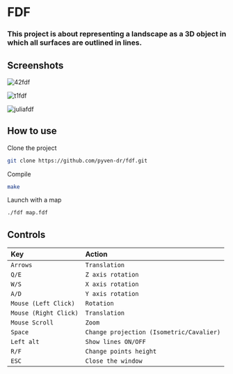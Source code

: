 
# FDF

### This project is about representing a landscape as a 3D object in which all surfaces are outlined in lines.

## Screenshots

![42fdf](https://github.com/pyven-dr/fdf/assets/150053673/8ab6378c-46ca-44d0-89d2-f19ff3656c3c)

![t1fdf](https://github.com/pyven-dr/fdf/assets/150053673/2690666c-9eed-480a-b726-8728985692b7)

![juliafdf](https://github.com/pyven-dr/fdf/assets/150053673/c474a53f-3b96-4ce1-b5f3-97def94632a4)

## How to use

Clone the project
```bash
git clone https://github.com/pyven-dr/fdf.git
```

Compile
```bash
make
```

Launch with a map
```bash
./fdf map.fdf
```
    
## Controls


| Key                   | Action                                   |
| :--------             | :-------                                 |
| `Arrows`              | `Translation`                            |
| `Q/E`                 | `Z axis rotation`                        |
| `W/S`                 | `X axis rotation`                        |
| `A/D`                 | `Y axis rotation`                        |
| `Mouse (Left Click)`  | `Rotation`                               |
| `Mouse (Right Click)` | `Translation`                            |
| `Mouse Scroll`        | `Zoom`                                   |
| `Space`               | `Change projection (Isometric/Cavalier)` |
| `Left alt`            | `Show lines ON/OFF`                      |
| `R/F`                 | `Change points height`                   |
| `ESC`                 | `Close the window`                       |
